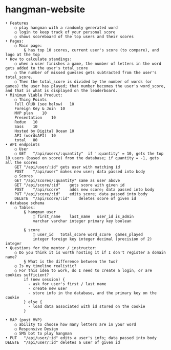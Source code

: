 # hangman-website

	• Features
		○ play hangman with a randomly generated word
		○ login to keep track of your personal score
		○ shows scoreboard of the top users and their scores
	• Pages:
		○ Main page:
			§ has top 10 scores, current user's score (to compare), and logo at the top
	• How to calculate standings:
		○ when a user finishes a game, the number of letters in the word gets added to the user's total_score
		○ the number of missed guesses gets subtracted from the user's total_score.
		○ Then the total_score is divided by the number of words (or games) the user has played; that number becomes the user's word_score, and that is what is displayed on the leaderboard.
	• Minimum Viable Product:
		○ Thing	Points
		Full CRUD (see below)	10
		Foreign Key & Join	10
		MVP plan	10
		Presentation	10
		Redux	10
		Sass	10
		Hosted by Digital Ocean	10
		API (wordsAPI)	10
		total	80
	• API endpoints
		○ User
		○ GET	"/api/users/:quantity"	if ':quantity' = 10, gets the top 10 users (based on score) from the database; if quantity = -1, gets all the scores
		GET	"/api/user/:id"	gets user with matching id
		POST	"/api/user"	makes new user; data passed into body
		○ Scores
		GET	"/api/scores/:quantity"	same as user above
		GET	"/api/score/:id"	gets score with given id
		POST	"/api/score"	adds new score; data passed into body
		PUT	"/api/score/:id"	edits score; data passed into body
		DELETE	"/api/score/:id"	deletes score of given id
	• database schema
		○ Tables:
			§ hangman_user
				□ first_name	last_name	user_id	is_admin
				varchar	varchar	integer primary key	boolean
				
			§ score
				□ user_id	total_score	word_score	games_played
				integer foreign key	integer	decimal (precision of 2)	integer
	• Questions for the mentor / instructor:
		○ Do you think it is worth hosting it if I don't register a domain name?
			§ What is the difference between the two?
		○ Is my timeline realistic?
		○ For this idea to work, do I need to create a login, or are cookies sufficient?
			if (new session) {
			  - ask for user's first / last name
			  - create new user
			  - store info in the database, and the primary key on the cookie
			} else {
			  - load data associated with id stored on the cookie
			}

	• MAP (post MVP)
		○ ability to choose how many letters are in your word
		○ Responsive Design
		○ SMS bot to play hangman
	• PUT	"/api/user/:id"	edits a user's info; data passed into body
	DELETE	"/api/user/:id"	deletes a user of given id

